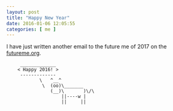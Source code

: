 ```yaml
---
layout: post
title: "Happy New Year"
date: 2016-01-06 12:05:55
categories: [ me ]
---
```


I have just written another email to the future me of 2017 on the [futureme.org][futureme].

<!-- more -->

```
     _____________
    < Happy 2016! >
     -------------
            \   ^__^
             \  (oo)\_______
                (__)\       )\/\
                    ||----w |
                    ||     ||
```

[futureme]:     https://www.futureme.org/

